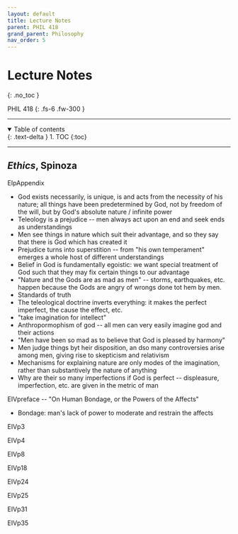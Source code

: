 ```yaml
---
layout: default
title: Lecture Notes
parent: PHIL 418
grand_parent: Philosophy
nav_order: 5
---
```


# Lecture Notes
{: .no_toc }

PHIL 418
{: .fs-6 .fw-300 }

---

<details open markdown="block">
  <summary>
    Table of contents
  </summary>
  {: .text-delta }
1. TOC
{:toc}
</details>

---

## *Ethics*, Spinoza

EIpAppendix
- God exists necessarily, is unique, is and acts from the necessity of his nature; all things have been predetermined by God, not by freedom of the will, but by God's absolute nature / infinite power
- Teleology is a prejudice -- men always act upon an end and seek ends as understandings
- Men see things in nature which suit their advantage, and so they say that there is God which has created it
- Prejudice turns into superstition -- from "his own temperament" emerges a whole host of different understandings
- Belief in God is fundamentally egoistic: we want special treatment of God such that they may fix certain things to our advantage
- "Nature and the Gods are as mad as men" -- storms, earthquakes, etc. happen because the Gods are angry of wrongs done tot hem by men.
- Standards of truth
- The teleological doctrine inverts everything: it makes the perfect imperfect, the cause the effect, etc.
- "take imagination for intellect"
- Anthropormophism of god -- all men can very easily imagine god and their actions
- "Men have been so mad as to believe that God is pleased by harmony"
- Men judge things byt heir disposition, an dso many controversies arise among men, giving rise to skepticism and relativism
- Mechanisms for explaining nature are only modes of the imagination, rather than substantively the nature of anything
- Why are their so many imperfections if God is perfect -- displeasure, imperfection, etc. are given in the metric of man


EIVpreface -- "On Human Bondage, or the Powers of the Affects"
- Bondage: man's lack of power to moderate and restrain the affects


EIVp3

EIVp4

EIVp8

EIVp18

EIVp24

EIVp25

EIVp31

EIVp35